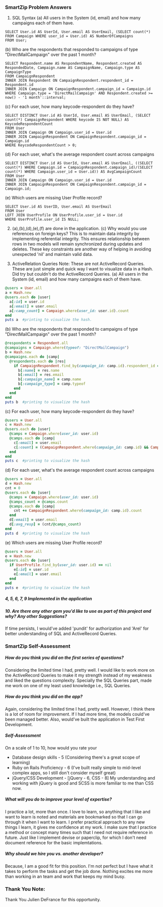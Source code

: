 ### SmartZip Problem Answers

1. SQL Syntax
 (a) All users in the System (id, email) and how many campaigns each of them have.

  ```
  SELECT User.id AS UserId, User.email AS UserEmail, (SELECT count(*) FROM Campaign WHERE user_id = User.id) AS NumberOfCampaigns
  FROM User;
  ```
 (b) Who are the respondents that responded to campaigns of type "DirectMailCampaign" over the past 1 month?

  ```
  SELECT Respondent.name AS RespondentName, Respondent.created AS RespondedDate, Campaign.name AS CampaignName, Campaign.type AS CampaignType
  FROM CampaignRespondent
  INNER JOIN Respondent ON CampaignRespondent.respondent_id = Respondent.id
  INNER JOIN Campaign ON CampaignRespondent.campaign_id = Campaign.id
  WHERE Campaign.type = 'DirectMailCampaign' AND Respondent.created >= now() - '1 month'::interval;
  ```
 (c) For each user, how many keycode-respondent do they have?

  ```
  SELECT DISTINCT User.id AS UserId, User.email AS UserEmail, (SELECT count(*) CampaignRespondent WHERE keycode IS NOT NULL) AS KeycodeRespondentCount
  FROM User
  INNER JOIN Campaign ON Campaign.user_id = User.id
  INNER JOIN CampaignRespondent ON CampaignRespondent.campaign_id = Campaign.id
  WHERE KeycodeRespondentCount > 0;
  ```
  (d) For each user, what's the average respondent count across campaigns

  ```
  SELECT DISTINCT User.id AS UserId, User.email AS UserEmail, ((SELECT count(*) WHERE Campaign.id = CampaignRespondent.campaign_id)/(SELECT count(*) WHERE Campaign.user_id = User.id)) AS AvgCampaignCount
  FROM User
  INNER JOIN Campaign ON Campaign.user_id = User.id
  INNER JOIN CampaignRespondent ON CampaignRespondent.campaign_id = Campaign.id;
  ```
  (e) Which users are missing User Profile record?

  ```
  SELECT User.id AS UserID, User.email AS UserEmail
  FROM User
  LEFT JOIN UserProfile ON UserProfile.user_id = User.id
  WHERE UserProfile.user_id IS NULL;
  ```

2. (a),(b),(d),(e),(f) are done in the application.
 (c) Why would you use references on foreign keys?
  This is to maintain data integrity by implementing referential integrity. This ensures relationship between rows in two models will remain synchronized during updates and deletes. These key constraints are another way of helping in avoiding unexpected 'nil' and maintain valid data.

3. ActiveRelation Queries
  Note: These are not ActiveRecord Queries. These are just simple and quick way I want to visualize data in a Hash. Did try but couldn't do the ActiveRecord Queries.
  (a) All users in the System (id, email) and how many campaigns each of them have.

  ```ruby
  @users = User.all
  a = Hash.new
  @users.each do |user|
    a[:id] = user.id
    a[:email] = user.email
    a[:camp_count] = Campaign.where(user_id: user.id).count
  end
  puts a  #printing to visualize the hash.
  ```

  (b) Who are the respondents that responded to campaigns of type "DirectMailCampaign" over the past 1 month?

  ```ruby
  @respondents = Respondent.all
  @campaigns = Campaign.where(typeof: "DirectMailCampaign")
  b = Hash.new
  @campaigns.each do |camp|
    @respondents.each do |res|
      if CampaignRespondent.find_by(campaign_id: camp.id).respondent_id == res.id && res.created_at >= 1.month.ago
        b[:name] = res.name
        b[:email] = res.email
        b[:campaign_name] = camp.name
        b[:campaign_type] = camp.typeof
      end
    end
  end
  puts b  #printing to visualize the hash
  ```

  (c) For each user, how many keycode-respondent do they have?

  ```ruby
  @users = User.all
  c = Hash.new
  @users.each do |user|
    @camps = Campaign.where(user_id: user.id)
    @camps.each do |camp|
      c[:email] = user.email
      c[:count] = (CampaignRespondent.where(campaign_id: camp.id) && CampaignRespondent.where.not(keycode: nil)).count
    end
  end
  puts c  #printing to visualize the hash
  ```

  (d) For each user, what's the average respondent count across campaigns

  ```ruby
  @users = User.all
  d = Hash.new
  cnt = 0
  @users.each do |user|
    @camps = Campaign.where(user_id: user.id)
    @camps_count = @camps.count
    @camps.each do |camp|
      cnt += CampaignRespondent.where(campaign_id: camp.id).count
    end
    d[:email] = user.email
    d[:avg_resp] = (cnt/@camps_count)
  end
  puts d  #printing to visualize the hash
  ```

  (e) Which users are missing User Profile record?

  ```ruby
  @users = User.all
  e = Hash.new
  @users.each do |user|
    if UserProfile.find_by(user_id: user.id) == nil
      e[:id] = user.id
      e[:email] = user.email
    end
  end
  puts e  #printing to visualize the hash  
  ```

##### 4, 5, 6, 7, 9 Implemented in the application

##### 10. Are there any other gem you'd like to use as part of this project and why? Any other Suggestions?
  If time persists, I would've added 'pundit' for authorization and 'Arel' for better understanding of SQL and ActiveRecord Queries.

### SmartZip Self-Assessment

##### How do you think you did on the first series of questions?
  Considering the limited time I had, pretty well. I would like to work more on the ActiveRecord Queries to make it my strength instead of my weakness and liked the questions complexity. Specially the SQL Queries part, made me work on one of my least used knowledge i.e., SQL Queries.

##### How do you think you did on the app?
  Again, considering the limited time I had, pretty well. However, I think there is a lot of room for improvement. If I had more time, the models could've been managed better. Also, would've built the application in Test First Development.

##### Self-Assessment
  On a scale of 1 to 10, how would you rate your
  * Database design skills - 5 (Considering there's a great scope of learning)
  * Ruby on Rails Proficiency - 6 (I've built really simple to mid-level complex apps, so I still don't consider myself great)
  * jQuery/CSS Development - [jQuery - 6, CSS - 8] My understanding and working with jQuery is good and SCSS is more familiar to me than CSS now.

##### What will you do to improve your level of expertise?
  I practice a lot, more than once. I love to learn, so anything that I like and want to learn is noted and materials are bookmarked so that I can go through it when I want to learn. I prefer practical approach to any new things I learn, it gives me confidence at my work. I make sure that I practice a method or concept many times such that I need not require reference in future. Just like I implement devise or paperclip, for which I don't need document reference for the basic implemtations.

##### Why should we hire you vs. another developer?
  Because, I am a good fit for this position. I'm not perfect but I have what it takes to perform the tasks and get the job done. Nothing excites me more than working in an team and work that keeps my mind busy.

### Thank You Note:

Thank You Julien DeFrance for this opportunity.
